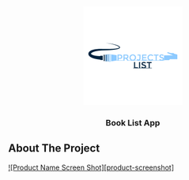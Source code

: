 
<!-- PROJECT LOGO -->
<p align="center">
  <a href="img/logo.png">
    <img src="img/logo.png" alt="Logo" width="200" height="200">
  </a>

  <h3 align="center">Book List App </h3>


  <!-- About The Project-->
## About The Project

[![Product Name Screen Shot][product-screenshot]](img/BookImg.png)
